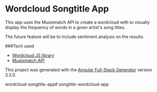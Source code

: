 # Wordcloud Songtitle App
This app uses the Musixmatch API to create a wordcloud with to visually display the frequency of words in a given artist's song titles.

The future feature will be to include sentiment analysis on the results.

###Tech used
- [Wordcloud JS library](https://github.com/timdream/wordcloud2.js)
- [Musixmatch API](https://developer.musixmatch.com/)


This project was generated with the [Angular Full-Stack Generator](https://github.com/DaftMonk/generator-angular-fullstack) version 3.3.0.



wordcloud-songtitle-app# songtitle-wordcloud-app
